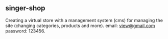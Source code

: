 ## singer-shop

Creating a virtual store with a management system (cms) for managing the site (changing categories, products and more). email: view@gmail.com password: 123456.
